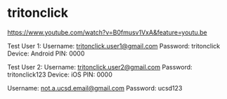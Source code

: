 # tritonclick
https://www.youtube.com/watch?v=B0fmusv1VxA&feature=youtu.be

<tr>
  
Test User 1: 
Username: tritonclick.user1@gmail.com 
Password: tritonclick 
Device: Android
PIN: 0000

<tr>
  
Test User 2: 
Username: tritonclick.user2@gmail.com 
Password: tritonclick123 
Device: iOS
PIN: 0000
  
<tr>
  
Username: not.a.ucsd.email@gmail.com
Password: ucsd123

<tr>

